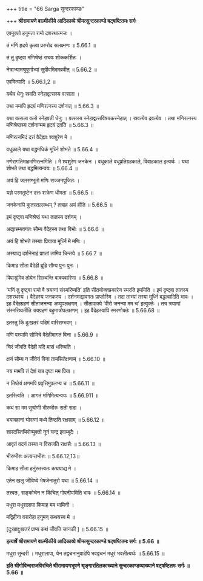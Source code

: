 +++
title = "66 Sarga सुन्दरकाण्डः"

+++
**श्रीरामायणे वाल्मीकीये आदिकाव्ये श्रीमत्सुन्दरकाण्डे षट्षष्टितमः सर्गः**

एवमुक्तो हनुमता रामो दशरथात्मजः ।

तं मणिं हृदये कृत्वा प्ररुरोद सलक्ष्मणः ॥ 5.66.1 ॥

तं तु दृष्ट्वा मणिश्रेष्ठं राघवः शोककर्शितः ।

नेत्राभ्यामश्रुपूर्णाभ्यां सुग्रीवमिदमब्रवीत् ॥ 5.66.2 ॥

एवमित्यादि ॥ 5.66.1,2 ॥

यथैव धेनुः स्रवति स्नेहाद्वत्सस्य वत्सला ।

तथा ममापि हृदयं मणिरत्नस्य दर्शनात् ॥ 5.66.3 ॥

यथा वत्सला वत्से स्नेहवती धेनुः । वत्सस्य स्नेहाद्वत्सविषयकस्नेहात् । स्रवत्येव द्रवत्येव । तथा मणिरत्नस्य मणिश्रेष्ठस्य दर्शनान्मम हृदयं द्रवति ॥ 5.66.3 ॥

मणिरत्नमिदं दत्तं वैदेह्याः श्वशुरेण मे ।

वधूकाले यथा बद्धमधिकं मूर्ध्नि शोभते ॥ 5.66.4 ॥

मणेरागतिमाहमणिरत्नमिति । मे श्वशुरेण जनकेन । वधूकाले वधूप्रतिग्रहकाले, विवाहकाल इत्यर्थः । यथा शोभते तथा बद्धमित्यन्वयः ॥ 5.66.4 ॥

अयं हि जलसम्भूतो मणिः सज्जनपूजितः ।

यज्ञे परमतुष्टेन दत्तः शक्रेण धीमता ॥ 5.66.5 ॥

जनकेनापि कुतस्तल्लब्धम् ? तत्राह अयं हीति ॥ 5.66.5 ॥

इमं दृष्ट्वा मणिश्रेष्ठं यथा तातस्य दर्शनम् ।

अद्यास्म्यवगतः सौम्य वैदेहस्य तथा विभोः ॥ 5.66.6 ॥

अयं हि शोभते तस्याः प्रियाया मूर्ध्नि मे मणिः ।

अस्याद्य दर्शनेनाहं प्राप्तां तामिव चिन्तये ॥ 5.66.7 ॥

किमाह सीता वैदेही ब्रूहि सौम्य पुनः पुनः ।

पिपासुमिव तोयेन सिञ्चन्ति वाक्यवारिणा ॥ 5.66.8 ॥

‘मणिं तु दृष्ट्वा रामो वै त्रयाणां संस्मरिष्यति’ इति सीतयोक्तप्रकारेण स्मरति इममिति । इमं दृष्ट्वा तातस्य दशरथस्य । वैदेहस्य जनकस्य । दर्शनमद्यावगतः प्राप्तोस्मि । तदा ताभ्यां तस्या मूर्ध्नि बद्धत्वादिति भावः । इह वैदेहग्रहणं सीताजनन्या अप्युपलक्षणम् । सीतावाक्ये ‘वीरो जनन्या मम च’ इत्युक्तेः । तत्र त्रयाणां संस्मरिष्यतीति त्रयग्रहणं बहुमात्रोपलक्षणम् । इह वैदेहस्यापि स्मरणोक्तेः ॥ 5.66.68 ॥

इतस्तु किं दुःखतरं यदिमं वारिसम्भवम् ।

मणिं पश्यामि सौमित्रे वैदेहीमागतं विना ॥ 5.66.9 ॥

चिरं जीवति वैदेही यदि मासं धरिष्यति ।

क्षणं सौम्य न जीवेयं विना तामसितेक्षणाम् ॥ 5.66.10 ॥

नय मामपि तं देशं यत्र दृष्टा मम प्रिया ।

न तिष्ठेयं क्षणमपि प्रवृत्तिमुपलभ्य च ॥ 5.66.11 ॥

इतस्त्विति । आगतं मणिमित्यन्वयः ॥ 5.66.911 ॥

कथं सा मम सुश्रोणी भीरुभीरुः सती सदा ।

भयावहानां घोराणां मध्ये तिष्ठति रक्षसाम् ॥ 5.66.12 ॥

शारदस्तिभिरोन्मुक्तो नूनं चन्द्र इवाम्बुदैः ।

आवृतं वदनं तस्या न विराजति राक्षसैः ॥ 5.66.13 ॥

भीरुभीरुः अत्यन्तभीरुः ॥ 5.66.12,13॥

किमाह सीता हनुंस्तत्त्वतः कथयाद्य मे ।

एतेन खलु जीविष्ये भेषजेनातुरो यथा ॥ 5.66.14 ॥

तत्त्वतः, सङ्कोचेन न किंचित् गोपनीयमिति भावः ॥ 5.66.14 ॥

मधुरा मधुरालापा किमाह मम भामिनी ।

मद्विहीना वरारोहा हनुमन् कथयस्व मे ॥

\[दुःखाद्दुःखतरं प्राप्य कथं जीवति जानकी \] ॥ 5.66.15 ॥

**इत्यार्षे श्रीरामायणे वाल्मीकीये आदिकाव्ये श्रीमत्सुन्दरकाण्डे षट्षष्टितमः सर्गः ॥ 5.66 ॥**

मधुरा सुन्दरी । मधुरालापा, येन तद्वचनानुवादेपि भवद्वचनं मधुरं भवतीत्यर्थः ॥ 5.66.15 ॥

**इति श्रीगोविन्दराजविरचिते श्रीरामायणभूषणे श्रृङ्गारतिलकाख्याने सुन्दरकाण्डव्याख्याने षट्षष्टितमः सर्गः ॥ 5.66 ॥**

